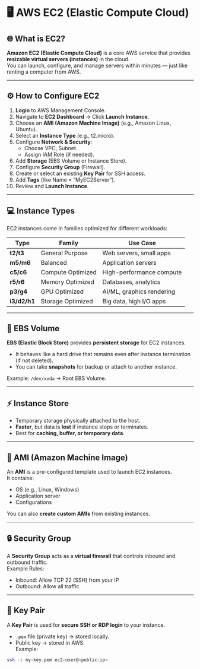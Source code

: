 # 🖥️ AWS EC2 (Elastic Compute Cloud)

## 🌐 What is EC2?
**Amazon EC2 (Elastic Compute Cloud)** is a core AWS service that provides **resizable virtual servers (instances)** in the cloud.  
You can launch, configure, and manage servers within minutes — just like renting a computer from AWS.

---

## ⚙️ How to Configure EC2
1. **Login** to AWS Management Console.  
2. Navigate to **EC2 Dashboard** → Click **Launch Instance**.  
3. Choose an **AMI (Amazon Machine Image)** (e.g., Amazon Linux, Ubuntu).  
4. Select an **Instance Type** (e.g., t2.micro).  
5. Configure **Network & Security**:
   - Choose VPC, Subnet.
   - Assign IAM Role (if needed).
6. Add **Storage** (EBS Volume or Instance Store).  
7. Configure **Security Group** (Firewall).  
8. Create or select an existing **Key Pair** for SSH access.  
9. Add **Tags** (like Name = “MyEC2Server”).  
10. Review and **Launch Instance**.

---

## 💻 Instance Types
EC2 instances come in families optimized for different workloads:

| Type | Family | Use Case |
|------|---------|----------|
| **t2/t3** | General Purpose | Web servers, small apps |
| **m5/m6** | Balanced | Application servers |
| **c5/c6** | Compute Optimized | High-performance compute |
| **r5/r6** | Memory Optimized | Databases, analytics |
| **p3/g4** | GPU Optimized | AI/ML, graphics rendering |
| **i3/d2/h1** | Storage Optimized | Big data, high I/O apps |

---

## 💾 EBS Volume
**EBS (Elastic Block Store)** provides **persistent storage** for EC2 instances.  
- It behaves like a hard drive that remains even after instance termination (if not deleted).  
- You can take **snapshots** for backup or attach to another instance.  

Example: `/dev/xvda` → Root EBS Volume.

---

## ⚡ Instance Store
- Temporary storage physically attached to the host.  
- **Faster**, but data is **lost** if instance stops or terminates.  
- Best for **caching, buffer, or temporary data**.

---

## 🧩 AMI (Amazon Machine Image)
An **AMI** is a pre-configured template used to launch EC2 instances.  
It contains:
- OS (e.g., Linux, Windows)
- Application server
- Configurations

You can also **create custom AMIs** from existing instances.

---

## 🔒 Security Group
A **Security Group** acts as a **virtual firewall** that controls inbound and outbound traffic.  
Example Rules:
- Inbound: Allow TCP 22 (SSH) from your IP  
- Outbound: Allow all traffic  

---

## 🔑 Key Pair
A **Key Pair** is used for **secure SSH or RDP login** to your instance.  
- `.pem` file (private key) → stored locally.  
- Public key → stored in AWS.  
Example:
```bash
ssh -i my-key.pem ec2-user@<public-ip>
